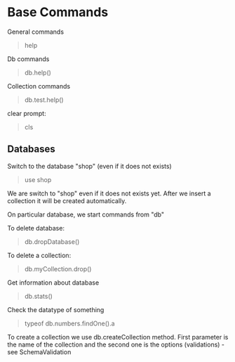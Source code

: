 ﻿# Base Commands

General commands
> help

Db commands
> db.help()

Collection commands
> db.test.help()

clear prompt:
> cls

## Databases

Switch to the database "shop" (even if it does not exists)
> use shop
 
We are switch to "shop" even if it does not exists yet. After we insert a collection it will be created automatically.

On particular database, we start commands from "db"

To delete database:
> db.dropDatabase()

To delete a collection:
> db.myCollection.drop()

Get information about database
> db.stats()

Check the datatype of something
> typeof db.numbers.findOne().a

To create a collection we use db.createCollection method. First parameter is the name of the collection and the second one is the options (validations) - see SchemaValidation